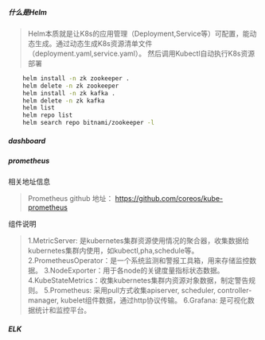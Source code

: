 ##### 什么是Helm
> Helm本质就是让K8s的应用管理（Deployment,Service等）可配置，能动态生成。通过动态生成K8s资源清单文件（deployment.yaml,service.yaml）。
然后调用Kubectl自动执行K8s资源部署
```bash
    helm install -n zk zookeeper .
    helm delete -n zk zookeeper
    helm install -n zk kafka .
    helm delete -n zk kafka
    helm list
    helm repo list
    helm search repo bitnami/zookeeper -l
```

##### dashboard

##### prometheus
相关地址信息
> Prometheus github 地址： https://github.com/coreos/kube-prometheus

组件说明
> 1.MetricServer: 是kubernetes集群资源使用情况的聚合器，收集数据给kubernetes集群内使用，如kubectl,pha,schedule等。
> 2.PrometheusOperator：是一个系统监测和警报工具箱，用来存储监控数据。
> 3.NodeExporter：用于各node的关键度量指标状态数据。
> 4.KubeStateMetrics：收集kubernetes集群内资源对象数据，制定警告规则。
> 5.Prometheus: 采用pull方式收集apiserver, scheduler, controller-manager, kubelet组件数据，通过http协议传输。
> 6.Grafana: 是可视化数据统计和监控平台。

##### ELK
